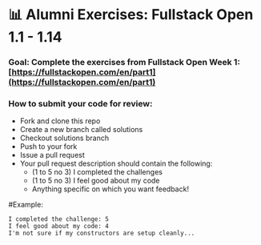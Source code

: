 # 📊 Alumni Exercises: Fullstack Open 1.1 - 1.14

### Goal: Complete the exercises from Fullstack Open Week 1: [https://fullstackopen.com/en/part1](https://fullstackopen.com/en/part1)

### How to submit your code for review:

- Fork and clone this repo
- Create a new branch called solutions
- Checkout solutions branch
- Push to your fork
- Issue a pull request
- Your pull request description should contain the following:
  - (1 to 5 no 3) I completed the challenges
  - (1 to 5 no 3) I feel good about my code
  - Anything specific on which you want feedback!

#Example:
```
I completed the challenge: 5
I feel good about my code: 4
I'm not sure if my constructors are setup cleanly...
```
